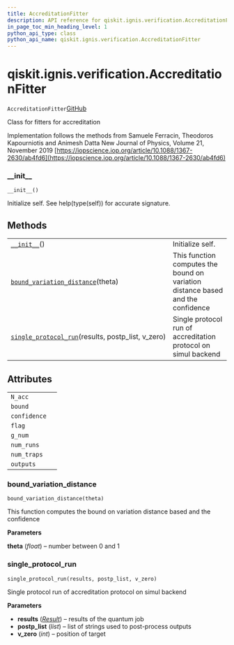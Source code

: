 ```yaml
---
title: AccreditationFitter
description: API reference for qiskit.ignis.verification.AccreditationFitter
in_page_toc_min_heading_level: 1
python_api_type: class
python_api_name: qiskit.ignis.verification.AccreditationFitter
---
```


# qiskit.ignis.verification.AccreditationFitter

<span id="qiskit.ignis.verification.AccreditationFitter" />

`AccreditationFitter`[GitHub](https://github.com/qiskit-community/qiskit-ignis/tree/stable/0.6/qiskit/ignis/verification/accreditation/fitters.py "view source code")

Class for fitters for accreditation

Implementation follows the methods from Samuele Ferracin, Theodoros Kapourniotis and Animesh Datta New Journal of Physics, Volume 21, November 2019 [https://iopscience.iop.org/article/10.1088/1367-2630/ab4fd6](https://iopscience.iop.org/article/10.1088/1367-2630/ab4fd6)

### \_\_init\_\_

<span id="qiskit.ignis.verification.AccreditationFitter.__init__" />

`__init__()`

Initialize self. See help(type(self)) for accurate signature.

## Methods

|                                                                                                                                                                                                |                                                                                 |
| ---------------------------------------------------------------------------------------------------------------------------------------------------------------------------------------------- | ------------------------------------------------------------------------------- |
| [`__init__`](#qiskit.ignis.verification.AccreditationFitter.__init__ "qiskit.ignis.verification.AccreditationFitter.__init__")()                                                               | Initialize self.                                                                |
| [`bound_variation_distance`](#qiskit.ignis.verification.AccreditationFitter.bound_variation_distance "qiskit.ignis.verification.AccreditationFitter.bound_variation_distance")(theta)          | This function computes the bound on variation distance based and the confidence |
| [`single_protocol_run`](#qiskit.ignis.verification.AccreditationFitter.single_protocol_run "qiskit.ignis.verification.AccreditationFitter.single_protocol_run")(results, postp\_list, v\_zero) | Single protocol run of accreditation protocol on simul backend                  |

## Attributes

|              |   |
| ------------ | - |
| `N_acc`      |   |
| `bound`      |   |
| `confidence` |   |
| `flag`       |   |
| `g_num`      |   |
| `num_runs`   |   |
| `num_traps`  |   |
| `outputs`    |   |

### bound\_variation\_distance

<span id="qiskit.ignis.verification.AccreditationFitter.bound_variation_distance" />

`bound_variation_distance(theta)`

This function computes the bound on variation distance based and the confidence

**Parameters**

**theta** (*float*) – number between 0 and 1

### single\_protocol\_run

<span id="qiskit.ignis.verification.AccreditationFitter.single_protocol_run" />

`single_protocol_run(results, postp_list, v_zero)`

Single protocol run of accreditation protocol on simul backend

**Parameters**

*   **results** ([*Result*](qiskit.result.Result "qiskit.result.Result")) – results of the quantum job
*   **postp\_list** (*list*) – list of strings used to post-process outputs
*   **v\_zero** (*int*) – position of target

